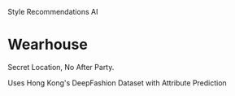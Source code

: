 Style Recommendations AI

# Wearhouse
Secret Location, No After Party. 


Uses Hong Kong's DeepFashion Dataset with Attribute Prediction

